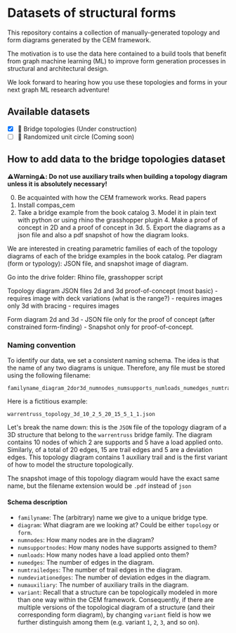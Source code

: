 # Datasets of structural forms

This repository contains a collection of manually-generated topology and form diagrams generated by the CEM framework. 

The motivation is to use the data here contained to a build tools that benefit from graph machine learning (ML) to improve form generation processes in structural and architectural design.

We look forward to hearing how you use these topologies and forms in your next graph ML research adventure!

## Available datasets

- [x] 🌉 Bridge topologies (Under construction)
- [ ] 🍕 Randomized unit circle (Coming soon)

## How to add data to the bridge topologies dataset

**⚠️Warning⚠️: Do not use auxiliary trails when building a topology diagram unless it is absolutely necessary!** 

0. Be acquainted with how the CEM framework works. Read papers
1. Install compas_cem
2. Take a bridge example from the book catalog
	3. Model it in plain text with python or using rhino the grasshopper plugin
	4. Make a proof of concept in 2D and a proof of concept in 3d.
	5. Export the diagrams as a json file and also a pdf snapshot of how the diagram looks.

We are interested in creating parametric families of each of the  topology diagrams of each of the bridge examples in the book catalog. Per diagram (form or typology): JSON file, and snapshot image of diagram.

Go into the drive folder: Rhino file, grasshopper script

Topology diagram
	JSON files
	2d and 3d
		proof-of-concept (most basic) - requires image
		with deck variations (what is the range?) - requires images
	only 3d
		with bracing - requires images

Form diagram
	2d and 3d
		- JSON file only for the proof of concept (after constrained form-finding)
		- Snapshot only for proof-of-concept.


### Naming convention

To identify our data, we set a consistent naming schema. The idea is that the name of any two diagrams is unique. Therefore, any file must be stored using the following filename:

```
familyname_diagram_2dor3d_numnodes_numsupports_numloads_numedges_numtrailedges_numdeviationedges_numauxtrails_variant
```
		
Here is a fictitious example:

```
warrentruss_topology_3d_10_2_5_20_15_5_1_1.json
```

Let's break the name down: this is the `JSON` file of the topology diagram of a 3D structure that belong to the `warrentruss` bridge family. The diagram contains 10 nodes of which 2 are supports and 5 have a load applied onto. Similarly, of a total of 20 edges, 15 are trail edges and 5 are a deviation edges. This topology diagram contains 1 auxiliary trail and is the first variant of how to model the structure topologically.

The snapshot image of this topology diagram would have the exact same name, but the filename extension would be `.pdf` instead of `json`

#### Schema description

- `familyname`: The (arbitrary) name we give to a unique bridge type.
- `diagram`: What diagram are we looking at? Could be either `topology` or `form`.
- `numnodes`: How many nodes are in the diagram?
- `numsupportnodes`: How many nodes have supports assigned to them?
- `numloads`: How many nodes have a load applied onto them?
- `numedges`: The number of edges in the diagram.
- `numtrailedges`: The number of trail edges in the diagram.
- `numdeviationedges`: The number of deviation edges in the diagram.
- `numauxiliary`: The number of auxiliary trails in the diagram.
- `variant`: Recall that a structure can be topologically modeled in more than one way within the CEM framework. Consequently, if there are multiple versions of the topological diagram of a structure (and their corresponding form diagram), by changing `variant` field is how we further distinguish among them (e.g. variant `1`, `2`, `3`, and so on).


